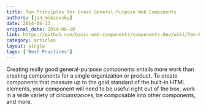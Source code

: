 ```yaml
---
title: Ten Principles for Great General-Purpose Web Components
authors: [jan_miksovsky]
date: 2014-06-13
original_date: 2014-06-10
link: https://github.com/basic-web-components/components-dev/wiki/Ten-Principles-for-Great-General-Purpose-Web-Components
category: articles
layout: single
tags: ['Best Practices']
---
```


Creating really good general-purpose components entails more work than creating
components for a single organization or product. To create components that
measure up to the gold standard of the built-in HTML elements, your component
will need to be useful right out of the box, work in a wide variety of
circumstances, be composable into other components, and more.

<!-- Excerpt -->
